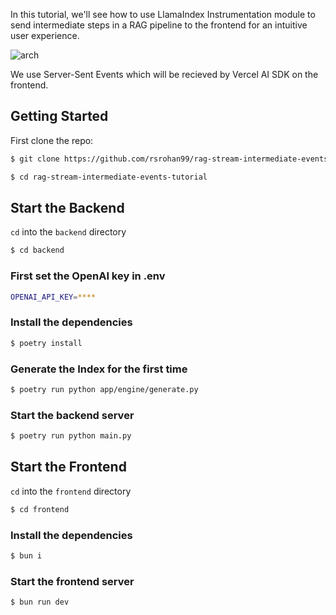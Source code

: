 In this tutorial, we'll see how to use LlamaIndex Instrumentation module to send intermediate steps in a RAG pipeline to the frontend for an intuitive user experience.


![arch](https://github.com/rsrohan99/rag-stream-intermediate-events-tutorial/assets/62835870/e981ab13-0262-4869-b3a0-99aaf89e0b36)

We use Server-Sent Events which will be recieved by Vercel AI SDK on the frontend.

## Getting Started

First clone the repo:

```bash
$ git clone https://github.com/rsrohan99/rag-stream-intermediate-events-tutorial.git

$ cd rag-stream-intermediate-events-tutorial
```

## Start the Backend

`cd` into the `backend` directory

```bash
$ cd backend
```

### First set the OpenAI key in .env

```bash
OPENAI_API_KEY=****
```

### Install the dependencies

```bash
$ poetry install
```

### Generate the Index for the first time

```bash
$ poetry run python app/engine/generate.py
```

### Start the backend server

```bash
$ poetry run python main.py
```

## Start the Frontend

`cd` into the `frontend` directory

```bash
$ cd frontend
```

### Install the dependencies

```bash
$ bun i
```

### Start the frontend server

```bash
$ bun run dev
```
